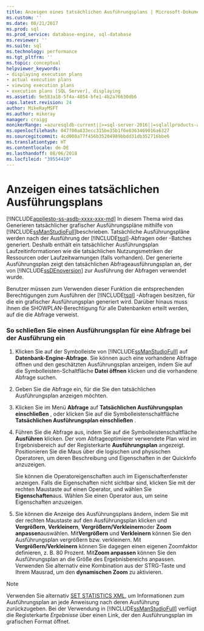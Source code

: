 ```yaml
---
title: Anzeigen eines tatsächlichen Ausführungsplans | Microsoft-Dokumentation
ms.custom: ''
ms.date: 08/21/2017
ms.prod: sql
ms.prod_service: database-engine, sql-database
ms.reviewer: ''
ms.suite: sql
ms.technology: performance
ms.tgt_pltfrm: ''
ms.topic: conceptual
helpviewer_keywords:
- displaying execution plans
- actual execution plans
- viewing execution plans
- execution plans [SQL Server], displaying
ms.assetid: 9e583a18-5f4a-4054-bfe1-4b2a76630db6
caps.latest.revision: 24
author: MikeRayMSFT
ms.author: mikeray
manager: craigg
monikerRange: =azuresqldb-current||>=sql-server-2016||=sqlallproducts-allversions||>=sql-server-linux-2017
ms.openlocfilehash: 047f00a833ecc315be35b1f6e0363469016a6327
ms.sourcegitcommit: 4cd008a77f456b35204989bbdd31db352716bbe6
ms.translationtype: HT
ms.contentlocale: de-DE
ms.lasthandoff: 08/06/2018
ms.locfileid: "39554410"
---
```

# <a name="display-an-actual-execution-plan"></a>Anzeigen eines tatsächlichen Ausführungsplans
[!INCLUDE[appliesto-ss-asdb-xxxx-xxx-md](../../includes/appliesto-ss-asdb-xxxx-xxx-md.md)]
  In diesem Thema wird das Generieren tatsächlicher grafischer Ausführungspläne mithilfe von [!INCLUDE[ssManStudioFull](../../includes/ssmanstudiofull-md.md)]beschrieben. Tatsächliche Ausführungspläne werden nach der Ausführung der [!INCLUDE[tsql](../../includes/tsql-md.md)]-Abfragen oder -Batches generiert. Deshalb enthält ein tatsächlicher Ausführungsplan Laufzeitinformationen wie die tatsächlichen Nutzungsmetriken der Ressourcen oder Laufzeitwarnungen (falls vorhanden). Der generierte Ausführungsplan zeigt den tatsächlichen Abfrageausführungsplan an, der von [!INCLUDE[ssDEnoversion](../../includes/ssdenoversion-md.md)] zur Ausführung der Abfragen verwendet wurde.  
  
 Benutzer müssen zum Verwenden dieser Funktion die entsprechenden Berechtigungen zum Ausführen der [!INCLUDE[tsql](../../includes/tsql-md.md)] -Abfragen besitzen, für die ein grafischer Ausführungsplan generiert wird. Darüber hinaus muss ihnen die SHOWPLAN-Berechtigung für alle Datenbanken erteilt werden, auf die die Abfrage verweist.  
  
### <a name="to-include-an-execution-plan-for-a-query-during-execution"></a>So schließen Sie einen Ausführungsplan für eine Abfrage bei der Ausführung ein  
  
1.  Klicken Sie auf der Symbolleiste von [!INCLUDE[ssManStudioFull](../../includes/ssmanstudiofull-md.md)] auf **Datenbank-Engine-Abfrage**. Sie können auch eine vorhandene Abfrage öffnen und den geschätzten Ausführungsplan anzeigen, indem Sie auf die Symbolleisten-Schaltfläche **Datei öffnen** klicken und die vorhandene Abfrage suchen. 
  
2.  Geben Sie die Abfrage ein, für die Sie den tatsächlichen Ausführungsplan anzeigen möchten.  
  
3.  Klicken Sie im Menü **Abfrage** auf **Tatsächlichen Ausführungsplan einschließen** , oder klicken Sie auf die Symbolleistenschaltfläche **Tatsächlichen Ausführungsplan einschließen** .  
  
4.  Führen Sie die Abfrage aus, indem Sie auf die Symbolleistenschaltfläche **Ausführen** klicken. Der vom Abfrageoptimierer verwendete Plan wird im Ergebnisbereich auf der Registerkarte **Ausführungsplan** angezeigt. Positionieren Sie die Maus über die logischen und physischen Operatoren, um deren Beschreibung und Eigenschaften in der QuickInfo anzuzeigen.  
  
     Sie können die Operatoreigenschaften auch im Eigenschaftenfenster anzeigen. Falls die Eigenschaften nicht sichtbar sind, klicken Sie mit der rechten Maustaste auf einen Operator, und wählen Sie **Eigenschaften**aus. Wählen Sie einen Operator aus, um seine Eigenschaften anzuzeigen.  
  
5.  Sie können die Anzeige des Ausführungsplans ändern, indem Sie mit der rechten Maustaste auf den Ausführungsplan klicken und **Vergrößern**, **Verkleinern**, **Vergrößern/Verkleinern**oder **Zoom anpassen**auswählen. Mit**Vergrößern** und **Verkleinern** können Sie den Ausführungsplan vergrößern bzw. verkleinern. Mit **Vergrößern/Verkleinern** können Sie dagegen einen eigenen Zoomfaktor definieren, z. B. 80 Prozent. Mit**Zoom anpassen** können Sie den Ausführungsplan an die Größe des Ergebnisbereichs anpassen. Verwenden Sie alternativ eine Kombination aus der STRG-Taste und Ihrem Mausrad, um den **dynamischen Zoom** zu aktivieren.  
  
 
 > [!NOTE] 
 > Verwenden Sie alternativ [SET STATISTICS XML](../../t-sql/statements/set-statistics-xml-transact-sql.md), um Informationen zum Ausführungsplan an jede Anweisung nach deren Ausführung zurückzugeben. Bei der Verwendung in [!INCLUDE[ssManStudioFull](../../includes/ssmanstudiofull-md.md)] verfügt die Registerkarte *Ergebnisse* über einen Link, der den Ausführungsplan im grafischen Format öffnet.   
